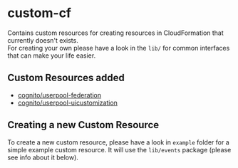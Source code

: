# custom-cf

Contains custom resources for creating resources in CloudFormation that currently doesn't exists.  
For creating your own please have a look in the `lib/` for common interfaces that can make your
life easier.

## Custom Resources added

- [cognito/userpool-federation](cognito/userpool-federation)
- [cognito/userpool-uicustomization](cognito/userpool-uicustomization)

## Creating a new Custom Resource

To create a new custom resource, please have a look in `example` folder for a simple example custom resource.
It will use the `lib/events` package (please see info about it below).
